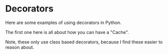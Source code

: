 # Decorators

Here are some examples of using decorators in Python.

The first one here is all about how you can have a "Cache".

Note, these only use class based decorators, because I find these easier to reason about.
